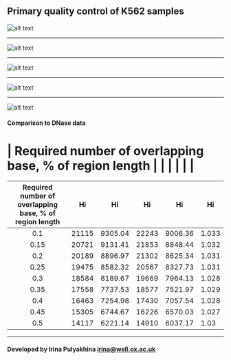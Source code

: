 Primary quality control of K562 samples
---------------------------------------


![alt text](https://github.com/jknightlab/ATACseq_pipeline/blob/master/Core_manuscript/P160113/general_metrics.png)

----------------------------------------

![alt text](https://github.com/jknightlab/ATACseq_pipeline/blob/master/Core_manuscript/P160113/S2N_example.png)

----------------------------------------

![alt text](https://github.com/jknightlab/ATACseq_pipeline/blob/master/Core_manuscript/P160113/S2N_example2.png)

----------------------------------------

![alt text](https://github.com/jknightlab/ATACseq_pipeline/blob/master/Core_manuscript/P160113/overlap_within_group.png)

----------------------------------------

![alt text](https://github.com/jknightlab/ATACseq_pipeline/blob/master/Core_manuscript/P160113/overlap_between_groups.png)


#### Comparison to DNase data

# | Required number of overlapping base, % of region length |       |         |       |         |       |


| Required number of overlapping base, % of region length   | Hi    | Hi      | Hi    | Hi      | Hi    |
|:----:| ----- | ------- | ----- | ------- | ----- |
| 0.1  | 21115 | 9305.04 | 22243 | 9006.36 | 1.033 |
| 0.15 | 20721 | 9131.41 | 21853 | 8848.44 | 1.032 |
| 0.2  | 20189 | 8896.97 | 21302 | 8625.34 | 1.031 |
| 0.25 | 19475 | 8582.32 | 20567 | 8327.73 | 1.031 |
| 0.3  | 18584 | 8189.67 | 19669 | 7964.13 | 1.028 |
| 0.35 | 17558 | 7737.53 | 18577 | 7521.97 | 1.029 |
| 0.4  | 16463 | 7254.98 | 17430 | 7057.54 | 1.028 |
| 0.45 | 15305 | 6744.67 | 16226 | 6570.03 | 1.027 |
| 0.5  | 14117 | 6221.14 | 14910 | 6037.17 | 1.03  |


--------------------
#### Developed by Irina Pulyakhina irina@well.ox.ac.uk
